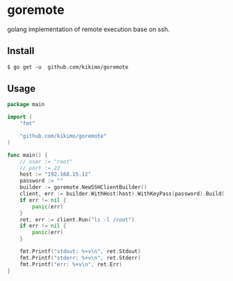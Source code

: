 # goremote

golang implementation of remote execution base on ssh.

## Install

```txt
$ go get -u  github.com/kikimo/goremote
```

## Usage

```go
package main

import (
	"fmt"

	"github.com/kikimo/goremote"
)

func main() {
	// user := "root"
	// port := 22
	host := "192.168.15.12"
	password := ""
	builder := goremote.NewSSHClientBuilder()
	client, err := builder.WithHost(host).WithKeyPass(password).Build()
	if err != nil {
		panic(err)
	}
	ret, err := client.Run("ls -l /root")
	if err != nil {
		panic(err)
	}

	fmt.Printf("stdout: %+v\n", ret.Stdout)
	fmt.Printf("stderr: %+v\n", ret.Stderr)
	fmt.Printf("err: %+v\n", ret.Err)
}
```


